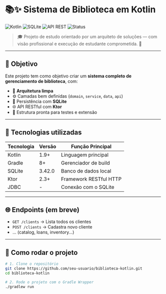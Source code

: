 # 📚✨ Sistema de Biblioteca em Kotlin

![Kotlin](https://img.shields.io/badge/Kotlin-1.9.10-blueviolet?logo=kotlin&logoColor=white)
![SQLite](https://img.shields.io/badge/SQLite-3.42.0-003B57?logo=sqlite&logoColor=white)
![API REST](https://img.shields.io/badge/API-Ktor-0095D5?logo=ktor&logoColor=white)
![Status](https://img.shields.io/badge/Feito%20com-Dedica%C3%A7%C3%A3o%20e%20Caf%C3%A9-%23f5a623)

> 🎓 Projeto de estudo orientado por um arquiteto de soluções — com visão profissional e execução de estudante comprometida. 💪

---

## 🎯 Objetivo

Este projeto tem como objetivo criar um **sistema completo de gerenciamento de biblioteca**, com:

- 🧱 **Arquitetura limpa**
- ⚙️ Camadas bem definidas (`domain`, `service`, `data`, `api`)
- 💾 Persistência com **SQLite**
- 🌐 API RESTful com **Ktor**
- 🧪 Estrutura pronta para testes e extensão

---

## 🔧 Tecnologias utilizadas

| Tecnologia   | Versão   | Função Principal             |
|--------------|----------|------------------------------|
| Kotlin       | 1.9+     | Linguagem principal          |
| Gradle       | 8+       | Gerenciador de build         |
| SQLite       | 3.42.0   | Banco de dados local         |
| Ktor         | 2.3+     | Framework RESTful HTTP       |
| JDBC         | -        | Conexão com o SQLite         |

---

## 🌐 Endpoints (em breve)

- `GET /clients` → Lista todos os clientes
- `POST /clients` → Cadastra novo cliente
- ... (catalog, loans, inventory...)

---

## 🚀 Como rodar o projeto

```bash
# 1. Clone o repositório
git clone https://github.com/seu-usuario/biblioteca-kotlin.git
cd biblioteca-kotlin

# 2. Rode o projeto com o Gradle Wrapper
./gradlew run
